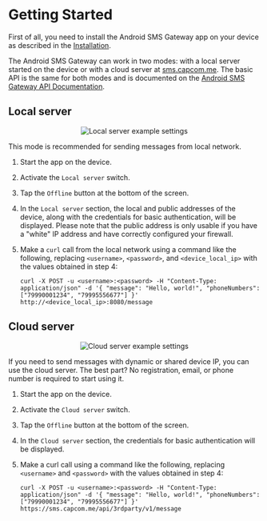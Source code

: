 # Getting Started

First of all, you need to install the Android SMS Gateway app on your device as described in the [Installation](installation.md).

The Android SMS Gateway can work in two modes: with a local server started on the device or with a cloud server at [sms.capcom.me](https://sms.capcom.me). The basic API is the same for both modes and is documented on the [Android SMS Gateway API Documentation](https://capcom6.github.io/android-sms-gateway/).

## Local server

<div align="center">
    <img src="/assets/local-server.png" alt="Local server example settings">
</div>

This mode is recommended for sending messages from local network.

1. Start the app on the device.
2. Activate the `Local server` switch.
3. Tap the `Offline` button at the bottom of the screen.
4. In the `Local server` section, the local and public addresses of the device, along with the credentials for basic authentication, will be displayed. Please note that the public address is only usable if you have a "white" IP address and have correctly configured your firewall.
5. Make a `curl` call from the local network using a command like the following, replacing `<username>`, `<password>`, and `<device_local_ip>` with the values obtained in step 4: 

    ```
    curl -X POST -u <username>:<password> -H "Content-Type: application/json" -d '{ "message": "Hello, world!", "phoneNumbers": ["79990001234", "79995556677"] }' http://<device_local_ip>:8080/message
    ```

## Cloud server

<div align="center">
    <img src="/assets/cloud-server.png" alt="Cloud server example settings">
</div>

If you need to send messages with dynamic or shared device IP, you can use the cloud server. The best part? No registration, email, or phone number is required to start using it.

1. Start the app on the device.
2. Activate the `Cloud server` switch.
3. Tap the `Offline` button at the bottom of the screen.
4. In the `Cloud server` section, the credentials for basic authentication will be displayed.
5. Make a curl call using a command like the following, replacing `<username>` and `<password>` with the values obtained in step 4:

    ```
    curl -X POST -u <username>:<password> -H "Content-Type: application/json" -d '{ "message": "Hello, world!", "phoneNumbers": ["79990001234", "79995556677"] }' https://sms.capcom.me/api/3rdparty/v1/message
    ```
